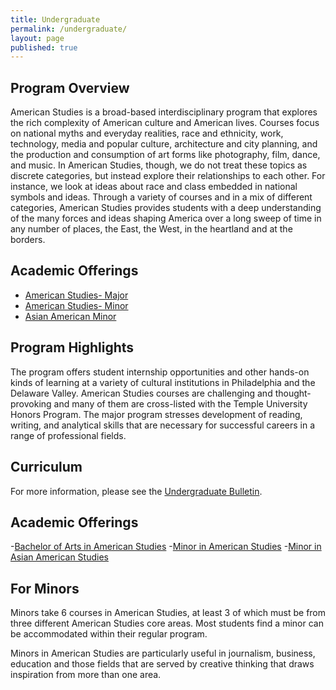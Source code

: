 ```yaml
---
title: Undergraduate
permalink: /undergraduate/
layout: page
published: true
---
```


## Program Overview 

American Studies is a broad-based interdisciplinary program that explores the rich complexity of American culture and American lives. Courses focus on national myths and everyday realities, race and ethnicity, work, technology, media and popular culture, architecture and city planning, and the production and consumption of art forms like photography, film, dance, and music. In American Studies, though, we do not treat these topics as discrete categories, but instead explore their relationships to each other. For instance, we look at ideas about race and class embedded in national symbols and ideas. Through a variety of courses and in a mix of different categories, American Studies provides students with a deep understanding of the many forces and ideas shaping America over a long sweep of time in any number of places, the East, the West, in the heartland and at the borders.

## Academic Offerings

- [American Studies- Major](http://bulletin.temple.edu/undergraduate/liberal-arts/american-studies/ba-american-studies/)
- [American Studies- Minor](http://bulletin.temple.edu/undergraduate/liberal-arts/american-studies/minor-american-studies/)
- [Asian American Minor](http://bulletin.temple.edu/undergraduate/liberal-arts/american-studies/asian-american-studies-minor/)

## Program Highlights

The program offers student internship opportunities and other hands-on kinds of learning at a variety of cultural institutions in Philadelphia and the Delaware Valley. American Studies courses are challenging and thought-provoking and many of them are cross-listed with the Temple University Honors Program. The major program stresses development of reading, writing, and analytical skills that are necessary for successful careers in a range of professional fields.

## Curriculum

For more information, please see the [Undergraduate Bulletin](http://bulletin.temple.edu/undergraduate/liberal-arts/american-studies/).

## Academic Offerings

-[Bachelor of Arts in American Studies](http://bulletin.temple.edu/undergraduate/liberal-arts/american-studies/ba-american-studies/)
-[Minor in American Studies](http://bulletin.temple.edu/undergraduate/liberal-arts/american-studies/minor-american-studies/)
-[Minor in Asian American Studies](http://bulletin.temple.edu/undergraduate/liberal-arts/american-studies/asian-american-studies-minor/)

## For Minors

Minors take 6 courses in American Studies, at least 3 of which must be from three different American Studies core areas. Most students find a minor can be accommodated within their regular program.

Minors in American Studies are particularly useful in journalism, business, education and those fields that are served by creative thinking that draws inspiration from more than one area.